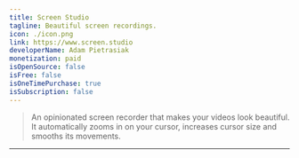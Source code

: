 ```yaml
---
title: Screen Studio
tagline: Beautiful screen recordings.
icon: ./icon.png
link: https://www.screen.studio
developerName: Adam Pietrasiak
monetization: paid
isOpenSource: false
isFree: false
isOneTimePurchase: true
isSubscription: false
---
```


> An opinionated screen recorder that makes your videos look beautiful. It automatically zooms in on your cursor, increases cursor size and smooths its movements.

---
